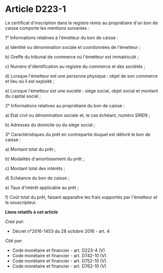 # Article D223-1

Le certificat d'inscription dans le registre remis au propriétaire d'un bon de caisse comporte les mentions suivantes :

1° Informations relatives à l'émetteur du bon de caisse :

a) Identité ou dénomination sociale et coordonnées de l'émetteur ;

b) Greffe du tribunal de commerce où l'émetteur est immatriculé ;

c) Numéro d'identification au registre du commerce et des sociétés ;

d) Lorsque l'émetteur est une personne physique : objet de son commerce et lieu où il est exploité ;

e) Lorsque l'émetteur est une société : siège social, objet social et montant du capital social ;

2° Informations relatives au propriétaire du bon de caisse :

a) Etat civil ou dénomination sociale et, le cas échéant, numéro SIREN ;

b) Adresses du domicile ou du siège social ;

3° Caractéristiques du prêt en contrepartie duquel est délivré le bon de caisse :

a) Montant total du prêt ;

b) Modalités d'amortissement du prêt ;

c) Montant total des intérêts ;

d) Echéance du bon de caisse ;

e) Taux d'intérêt applicable au prêt ;

f) Coût total du prêt, faisant apparaître les frais supportés par l'émetteur et le souscripteur.

**Liens relatifs à cet article**

_Créé par_:

  - Décret n°2016-1453 du 28 octobre 2016 - art. 4

_Cité par_:

  - Code monétaire et financier - art. D223-4 (V)
  - Code monétaire et financier - art. D742-10 (V)
  - Code monétaire et financier - art. D752-10 (V)
  - Code monétaire et financier - art. D762-10 (V)
